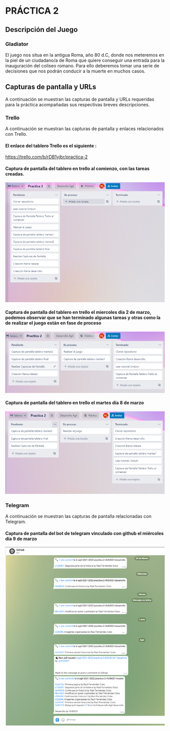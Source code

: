 # PRÁCTICA 2

## Descripción del Juego

### Gladiator

El juego nos situa en la antigua Roma, año 80 d.C, donde nos meteremos
en la piel de un ciudadano/a de Roma que quiere conseguir una entrada para
la inauguración del coliseo romano. Para ello deberemos tomar una serie de decisiones
que nos podrán conducir a la muerte en muchos casos.



## Capturas de pantalla y URLs

A continuación se muestran las capturas de pantalla y URLs requeridas 
para la práctica acompañadas sus respectivas breves descripciones.

### Trello
A continuación se muestran las capturas de pantalla y enlaces relacionados con Trello.

#### El enlace del tablero Trello es el siguiente : 
https://trello.com/b/rDB1yjbr/practica-2

#### Captura de pantalla del tablero en trello al comienzo, con las tareas creadas.
![Image text](https://github.com/UJA-Desarrollo-Agil/d-agil-2021-2022-practica-2-rfc00021/blob/desarrollo/Gladiator/games/media/img/Capturas/Captura.PNG)


#### Captura de pantalla del tablero en trello el miercoles día 2 de marzo, podemos observar que se han terminado algunas tareas y otras como la de realizar el juego están en fase de proceso
![Image text](https://github.com/UJA-Desarrollo-Agil/d-agil-2021-2022-practica-2-rfc00021/blob/desarrollo/Gladiator/games/media/img/Capturas/Captura1.PNG)
#### Captura de pantalla del tablero en trello el martes día 8 de marzo
![Image text](https://github.com/UJA-Desarrollo-Agil/d-agil-2021-2022-practica-2-rfc00021/blob/desarrollo/Gladiator/games/media/img/Capturas/Captura2.PNG)

### Telegram
A continuación se muestran las capturas de pantalla relacionadas con Telegram.


#### Captura de pantalla del bot de telegram vinculado con github el miércoles día 9 de marzo
![Image text](https://github.com/UJA-Desarrollo-Agil/d-agil-2021-2022-practica-2-rfc00021/blob/desarrollo/Gladiator/games/media/img/Capturas/Captura3.PNG)

